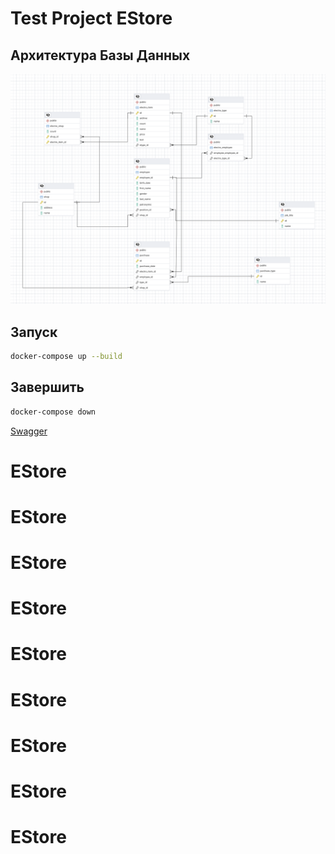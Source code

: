 # Test Project EStore

## Архитектура Базы Данных

![Снимок экрана 2025-02-18 в 2.44.24 AM.png](%D0%A1%D0%BD%D0%B8%D0%BC%D0%BE%D0%BA%20%D1%8D%D0%BA%D1%80%D0%B0%D0%BD%D0%B0%202025-02-18%20%D0%B2%202.44.24%E2%80%AFAM.png)

## Запуск

```bash
docker-compose up --build
```

## Завершить

```bash
docker-compose down
```

[Swagger](http://localhost:8081/swagger-ui/index.html#/)
# EStore
# EStore
# EStore
# EStore
# EStore
# EStore
# EStore
# EStore
# EStore
